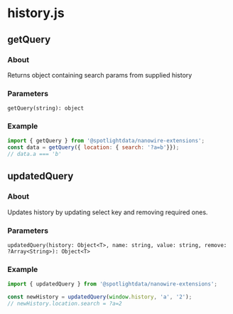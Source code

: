 # history.js

## getQuery

### About

Returns object containing search params from supplied history

### Parameters

```jasvasript
getQuery(string): object
```

### Example

```javascript
import { getQuery } from '@spotlightdata/nanowire-extensions';
const data = getQuery({ location: { search: '?a=b'}});
// data.a === 'b'
```

## updatedQuery

### About

Updates history by updating select key and removing required ones.

### Parameters

```jasvasript
updatedQuery(history: Object<T>, name: string, value: string, remove: ?Array<String>): Object<T>
```

### Example

```javascript
import { updatedQuery } from '@spotlightdata/nanowire-extensions';

const newHistory = updatedQuery(window.history, 'a', '2');
// newHistory.location.search = ?a=2
```
